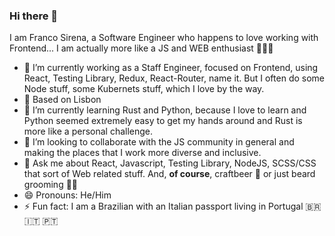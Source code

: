 ### Hi there 👋

I am Franco Sirena, a Software Engineer who happens to love working with Frontend... I am actually more like a JS and WEB enthusiast 👨🏻‍💻

- 🔭 I’m currently working as a Staff Engineer, focused on Frontend, using React, Testing Library, Redux, React-Router, name it. But I often do some Node stuff, some Kubernets stuff, which I love by the way. 
- 📍 Based on Lisbon
- 🌱 I’m currently learning Rust and Python, because I love to learn and Python seemed extremely easy to get my hands around and Rust is more like a personal challenge.
- 👯 I’m looking to collaborate with the JS community in general and making the places that I work more diverse and inclusive.
- 💬 Ask me about React, Javascript, Testing Library, NodeJS, SCSS/CSS that sort of Web related stuff. And, **of course**, craftbeer 🍺 or just beard grooming 🧔🏻
- 😄 Pronouns: He/Him
- ⚡ Fun fact: I am a Brazilian with an Italian passport living in Portugal 🇧🇷 🇮🇹 🇵🇹
